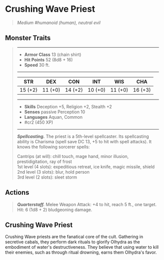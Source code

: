 # Crushing Wave Priest
>*Medium #humanoid (human), neutral evil*
## Monster Traits
>___
>- **Armor Class** 13 (chain shirt)
>- **Hit Points** 52 (8d8 + 16)
>- **Speed** 30 ft.
>___
>|STR|DEX|CON|INT|WIS|CHA|
>|:---:|:---:|:---:|:---:|:---:|:---:|
>|15 (+2)|11 (+0)|14 (+2)|10 (+0)|11 (+0)|16 (+3)|
>___
>- **Skills** Deception +5, Religion +2, Stealth +2
>- **Senses** passive Perception 10
>- **Languages** Aquan, Common
>- #cr2 (450 XP)
>___
>***Spellcasting.*** The priest is a 5th-level spellcaster. Its spellcasting ability is Charisma (spell save DC 13, +5 to hit with spell attacks). It knows the following sorcerer spells:  
>
>Cantrips (at will): chill touch, mage hand, minor illusion, prestidigitation, ray of frost  
>1st level (4 slots): expeditious retreat, ice knife, magic missile, shield  
>2nd level (3 slots): blur, hold person  
>3rd level (2 slots): sleet storm  
>
## Actions
>***Quarterstaff.*** Melee Weapon Attack: +4 to hit, reach 5 ft., one target. Hit: 6 (1d8 + 2) bludgeoning damage.
## Crushing Wave Priest
Crushing Wave priests are the fanatical core of the cult. Gathering in secretive cabals, they perform dark rituals to glorify Olhydra as the embodiment of water's destructiveness. They believe that using water to kill their enemies, such as through ritual drowning, earns them Olhydra's favor.